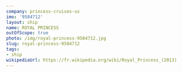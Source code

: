 ```yaml
---
company: princess-cruises-us
imo: '9584712'
layout: ship
name: ROYAL PRINCESS
outOfScope: true
photo: /img/royal-princess-9584712.jpg
slug: royal-princess-9584712
tags:
- ship
wikipediaUrl: https://fr.wikipedia.org/wiki/Royal_Princess_(2013)
---
```

